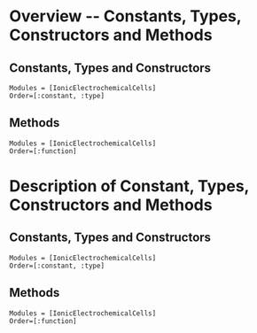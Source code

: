 # Overview -- Constants, Types, Constructors and Methods
## Constants, Types and Constructors
```@index
Modules = [IonicElectrochemicalCells]
Order=[:constant, :type]
```
## Methods
```@index
Modules = [IonicElectrochemicalCells]
Order=[:function]
```

# Description of Constant, Types, Constructors and Methods
## Constants, Types and Constructors
```@autodocs
Modules = [IonicElectrochemicalCells]
Order=[:constant, :type]
```
## Methods
```@autodocs
Modules = [IonicElectrochemicalCells]
Order=[:function]